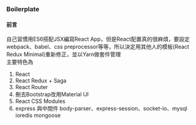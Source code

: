 ### Boilerplate  
#### 前言  
自己習慣用ES6搭配JSX編寫React App，但是React配置真的很麻煩，要設定webpack、babel、css preprocessor等等，所以決定用其他人的模板(React Redux Minimal)重新修正，並以Yarn做套件管理  
主要特色為  
1. React 
2. React Redux + Saga
3. React Router
4. 刪去Bootstrap改用Material UI
5. React CSS Modules
6. express 與中間件 body-parser、express-session、socket-io、mysql ioredis mongoose